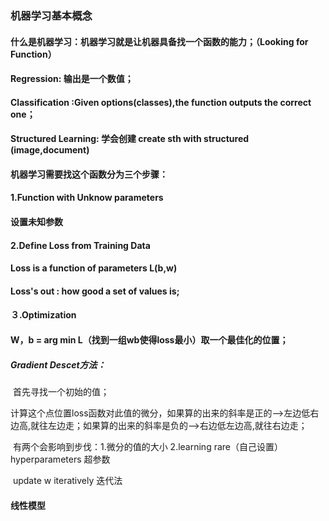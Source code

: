 ### 机器学习基本概念

#### 什么是机器学习：机器学习就是让机器具备找一个函数的能力；（Looking for Function）

#### Regression: 输出是一个数值；

#### Classification :Given options(classes),the function outputs  the correct one；

#### Structured Learning: 学会创建 create sth  with structured (image,document)



#### 机器学习需要找这个函数分为三个步骤：

#### 1.Function with Unknow parameters

#### 设置未知参数

#### 2.Define Loss from Training Data

#### Loss is a function of parameters L(b,w)

#### Loss's out : how good a set of values is;

#### ３.Optimization 

#### W，b = arg min L（找到一组wb使得loss最小）取一个最佳化的位置；

##### Gradient Descet方法：

​	首先寻找一个初始的值；

​	计算这个点位置loss函数对此值的微分，如果算的出来的斜率是正的-->左边低右边高,就往左边走；如果算的出来的斜率是负的-->右边低左边高,就往右边走；

​	有两个会影响到步伐：1.微分的值的大小 2.learning rare（自己设置）hyperparameters 超参数

​	update w iteratively 迭代法

#### 线性模型













